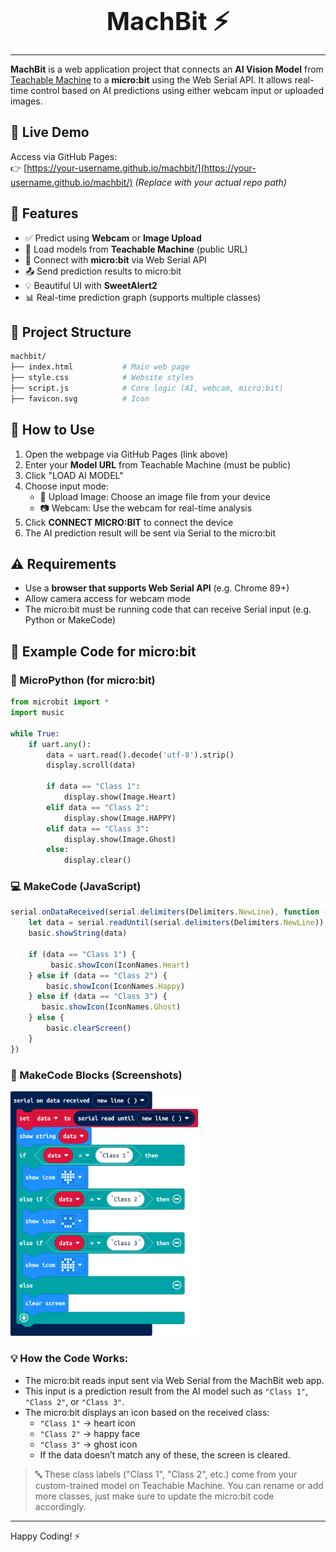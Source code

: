 <div align="center" style="font-size: 2.5rem; font-weight: bold;">
  MachBit ⚡
</div>

---

**MachBit** is a web application project that connects an **AI Vision Model** from [Teachable Machine](https://teachablemachine.withgoogle.com/) to a **micro:bit** using the Web Serial API. It allows real-time control based on AI predictions using either webcam input or uploaded images.


## 🔗 Live Demo  
Access via GitHub Pages:  
👉 [https://your-username.github.io/machbit/](https://your-username.github.io/machbit/) *(Replace with your actual repo path)*


## 🔧 Features
- ✅ Predict using **Webcam** or **Image Upload**
- 🤖 Load models from **Teachable Machine** (public URL)
- 🔌 Connect with **micro:bit** via Web Serial API
- 📤 Send prediction results to micro:bit
- 💡 Beautiful UI with **SweetAlert2**
- 📊 Real-time prediction graph (supports multiple classes)


## 📁 Project Structure

```bash
machbit/
├── index.html           # Main web page
├── style.css            # Website styles
├── script.js            # Core logic (AI, webcam, micro:bit)
├── favicon.svg          # Icon
```

## 🚀 How to Use
1. Open the webpage via GitHub Pages (link above)
2. Enter your **Model URL** from Teachable Machine (must be public)
3. Click "LOAD AI MODEL"
4. Choose input mode:
   - 📁 Upload Image: Choose an image file from your device
   - 📷 Webcam: Use the webcam for real-time analysis
5. Click **CONNECT MICRO:BIT** to connect the device
6. The AI prediction result will be sent via Serial to the micro:bit


## ⚠️ Requirements
- Use a **browser that supports Web Serial API** (e.g. Chrome 89+)
- Allow camera access for webcam mode
- The micro:bit must be running code that can receive Serial input (e.g. Python or MakeCode)


## 🔽 Example Code for micro:bit
### 🐍 MicroPython (for micro:bit)
```python
from microbit import *
import music

while True:
    if uart.any():
        data = uart.read().decode('utf-8').strip()
        display.scroll(data)
        
        if data == "Class 1":
            display.show(Image.Heart)
        elif data == "Class 2":
            display.show(Image.HAPPY)
        elif data == "Class 3":
            display.show(Image.Ghost)
        else:
            display.clear()
```
### 💻 MakeCode (JavaScript)
```javascript
serial.onDataReceived(serial.delimiters(Delimiters.NewLine), function () {
    let data = serial.readUntil(serial.delimiters(Delimiters.NewLine))
    basic.showString(data)
    
    if (data == "Class 1") {
         basic.showIcon(IconNames.Heart)
    } else if (data == "Class 2") {
        basic.showIcon(IconNames.Happy)
    } else if (data == "Class 3") {
       basic.showIcon(IconNames.Ghost)
    } else {
        basic.clearScreen()
    }
})
```


### 🧱 MakeCode Blocks (Screenshots)
<img src="assets/makecode-blocks.png" alt="MakeCode Blocks" width="300"/>

### 💡 How the Code Works:
- The micro:bit reads input sent via Web Serial from the MachBit web app.
- This input is a prediction result from the AI model such as `"Class 1"`, `"Class 2"`, or `"Class 3"`.
- The micro:bit displays an icon based on the received class:
  - `"Class 1"` → heart icon  
  - `"Class 2"` → happy face  
  - `"Class 3"` → ghost icon  
  - If the data doesn’t match any of these, the screen is cleared.

> 🔤 These class labels ("Class 1", "Class 2", etc.) come from your custom-trained model on Teachable Machine. You can rename or add more classes, just make sure to update the micro:bit code accordingly.

---

Happy Coding! ⚡️